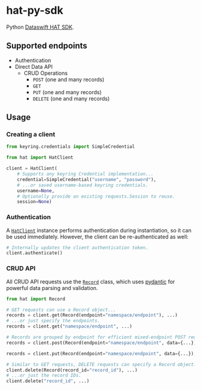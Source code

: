 # hat-py-sdk

Python [Dataswift HAT SDK](https://api.dataswift.io/).

## Supported endpoints

- Authentication
- Direct Data API
    - CRUD Operations
        - `POST` (one and many records)
        - `GET`
        - `PUT` (one and many records)
        - `DELETE` (one and many records)

## Usage

### Creating a client

```python
from keyring.credentials import SimpleCredential

from hat import HatClient

client = HatClient(
    # Supports any keyring Credential implementation...
    credential=SimpleCredential("username", "password"),
    # ...or saved username-based keyring credentials.
    username=None,
    # Optionally provide an existing requests.Session to reuse.
    session=None)
```

### Authentication

A [`HatClient`](https://github.com/Blockcert-CWRU/hat-py-sdk/blob/main/hat/client.py)
instance performs authentication during instantiation, so it can be used
immediately. However, the client can be re-authenticated as well:

```python
# Internally updates the client authentication token.
client.authenticate()
```

### CRUD API

All CRUD API requests use
the [`Record`](https://github.com/Blockcert-CWRU/hat-py-sdk/blob/main/hat/models.py)
class, which uses [pydantic](https://github.com/samuelcolvin/pydantic/) for
powerful data parsing and validation.

```python
from hat import Record

# GET requests can use a Record object...
records = client.get(Record(endpoint="namespace/endpoint"), ...)
# ...or just specify the endpoints.
records = client.get("namespace/endpoint", ...)

# Records are grouped by endpoint for efficient mixed-endpoint POST requests. 
records = client.post(Record(endpoint="namespace/endpoint", data={...}), ...)

records = client.put(Record(endpoint="namespace/endpoint", data={...}), ...)

# Similar to GET requests, DELETE requests can specify a Record object...
client.delete(Record(record_id="record_id"), ...)
# ...or just the record IDs.
client.delete("record_id", ...)
```